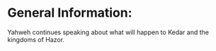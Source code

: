 # General Information:

Yahweh continues speaking about what will happen to Kedar and the kingdoms of Hazor.
